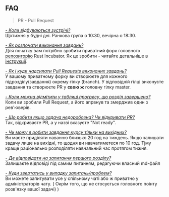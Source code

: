 ## FAQ

> PR - Pull Request

<ins>*- Коли відбуваються зустрічі?*</ins><br/>
Щотижня у будні дні. Ранкова група о 10:30, вечірна о 18:30. 

<ins>*- Як розпочати виконання завдань?*</ins><br/>
Для початку вам потрібно зробити приватний форк головного [репозиторію](https://github.com/rust-lang-ua/rust_incubator_eng) Rust Incubator. Як це зробити - читайте детальніше в [інструкції](https://github.com/rust-lang-ua/rust_incubator_eng#before-you-start).

<ins>*- Як і куди надсилати Pull Requests виконаних завдань?*</ins><br/>
У вашому приватному форку ви створюєте для кожного підрозділу(завдання) окрему гілку (branch). У відповідній гілці виконуєте завдання та створюєте PR у __свою ж__ головну гілку master.

<ins>*- Коли можна відмітити у таблиці прогресу, що розділ завершено?*</ins><br/>
Коли ви зробили Pull Request, а його апрвнув та змерджив один з рев'юверів.

<ins>*- Що робити якщо задача недороблена? Чи відкривати PR?*</ins><br/>
Так, відкриваєте PR, а у назві вказуєте "Not ready".

<ins>*- Чи можу я робити завдання курсу тільки на вихідних?*</ins><br/>
Ви маєте приділяти наванню близько 20 год на тиждень. Якщо залишати задачу лише на вихідні, то щодня ви навчатиметеся по 10 год. Тjму краще раціонально розподіляти навчальний час протягом тижня.

<ins>*- Де відповідати на запитання першого розділу?*</ins><br/>
Залишаєте відповіді під самим питанням, редагуючи власний md-файл

<ins>*- Куди звертатись у випадку запитань/проблем?*</ins><br/>
Ви можете запитувати усе у спільному чаті або ж приватно у адміністраторів чату. ( Окрім того, що не стосується головного поінту розв'язку вашої задачі) )
